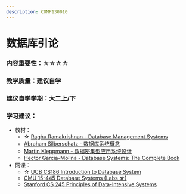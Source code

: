 ```yaml
---
description: COMP130010
---
```


# 数据库引论

### 内容重要性：☆☆☆☆

### 教学质量：建议自学

### 建议自学学期：大二上/下

### 学习建议：

* 教材：
  * ☆ [Raghu Ramakrishnan - Database Management Systems](https://book.douban.com/subject/2252163/)
  * [Abraham Silberschatz - 数据库系统概念](https://book.douban.com/subject/35501216/)
  * [Martin Kleppmann - 数据密集型应用系统设计](https://book.douban.com/subject/30329536/)
  * [Hector Garcia-Molina - Database Systems: The Complete Book](https://book.douban.com/subject/3218936/)
* 网课：
  * ☆ [UCB CS186 Introduction to Database System](https://csdiy.wiki/%E6%95%B0%E6%8D%AE%E5%BA%93%E7%B3%BB%E7%BB%9F/CS186/)
  * [CMU 15-445 Database Systems (Labs ☆)](https://csdiy.wiki/%E6%95%B0%E6%8D%AE%E5%BA%93%E7%B3%BB%E7%BB%9F/15445/)
  * [Stanford CS 245 Principles of Data-Intensive Systems](https://web.stanford.edu/class/cs245/)

